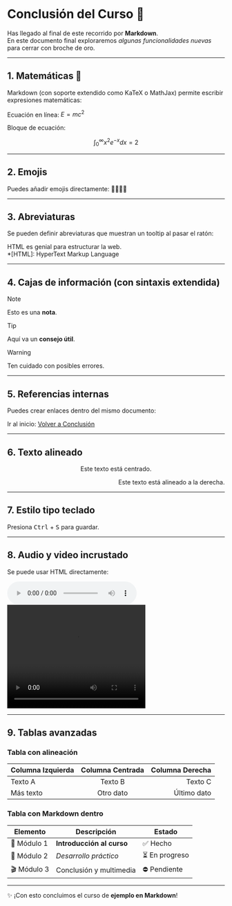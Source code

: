 # Conclusión del Curso 🎉

Has llegado al final de este recorrido por **Markdown**.  
En este documento final exploraremos *algunas funcionalidades nuevas* para cerrar con broche de oro.

---

## 1. Matemáticas 🧮

Markdown (con soporte extendido como KaTeX o MathJax) permite escribir expresiones matemáticas:

Ecuación en línea: $E = mc^2$  

Bloque de ecuación:

$$
\int_0^\infty x^2 e^{-x} dx = 2
$$

---

## 2. Emojis

Puedes añadir emojis directamente: 🚀🔥💡✅  

---

## 3. Abreviaturas

Se pueden definir abreviaturas que muestran un tooltip al pasar el ratón:

HTML es genial para estructurar la web.  
*[HTML]: HyperText Markup Language

---

## 4. Cajas de información (con sintaxis extendida)

> [!NOTE]  
> Esto es una **nota**.

> [!TIP]  
> Aquí va un **consejo útil**.

> [!WARNING]  
> Ten cuidado con posibles errores.

---

## 5. Referencias internas

Puedes crear enlaces dentro del mismo documento:  

Ir al inicio: [Volver a Conclusión](#conclusión-del-curso-🎉)  

---

## 6. Texto alineado

<p align="center">Este texto está centrado.</p>  
<p align="right">Este texto está alineado a la derecha.</p>

---

## 7. Estilo tipo teclado

Presiona <kbd>Ctrl</kbd> + <kbd>S</kbd> para guardar.  

---

## 8. Audio y video incrustado

Se puede usar HTML directamente:  

<audio controls>
  <source src="https://www.soundhelix.com/examples/mp3/SoundHelix-Song-1.mp3" type="audio/mpeg">
  Tu navegador no soporta audio en HTML5.
</audio>

<video width="320" height="240" controls>
  <source src="https://www.w3schools.com/html/mov_bbb.mp4" type="video/mp4">
  Tu navegador no soporta video en HTML5.
</video>

---

## 9. Tablas avanzadas

### Tabla con alineación
| Columna Izquierda | Columna Centrada | Columna Derecha |
|:------------------|:----------------:|----------------:|
| Texto A           | Texto B          | Texto C         |
| Más texto         | Otro dato        | Último dato     |

### Tabla con Markdown dentro
| Elemento | Descripción                  | Estado   |
|----------|------------------------------|----------|
| 🚀 Módulo 1 | **Introducción al curso**   | ✅ Hecho |
| 🔧 Módulo 2 | *Desarrollo práctico*       | ⏳ En progreso |
| 🎬 Módulo 3 | Conclusión y multimedia     | ⛔ Pendiente |

---

✨ ¡Con esto concluimos el curso de **ejemplo en Markdown**!
